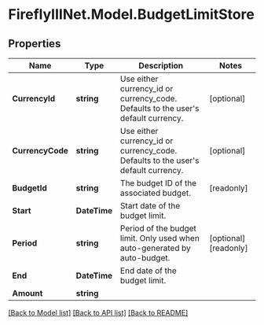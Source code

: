# FireflyIIINet.Model.BudgetLimitStore

## Properties

Name | Type | Description | Notes
------------ | ------------- | ------------- | -------------
**CurrencyId** | **string** | Use either currency_id or currency_code. Defaults to the user&#39;s default currency. | [optional] 
**CurrencyCode** | **string** | Use either currency_id or currency_code. Defaults to the user&#39;s default currency. | [optional] 
**BudgetId** | **string** | The budget ID of the associated budget. | [readonly] 
**Start** | **DateTime** | Start date of the budget limit. | 
**Period** | **string** | Period of the budget limit. Only used when auto-generated by auto-budget. | [optional] [readonly] 
**End** | **DateTime** | End date of the budget limit. | 
**Amount** | **string** |  | 

[[Back to Model list]](../README.md#documentation-for-models) [[Back to API list]](../README.md#documentation-for-api-endpoints) [[Back to README]](../README.md)

